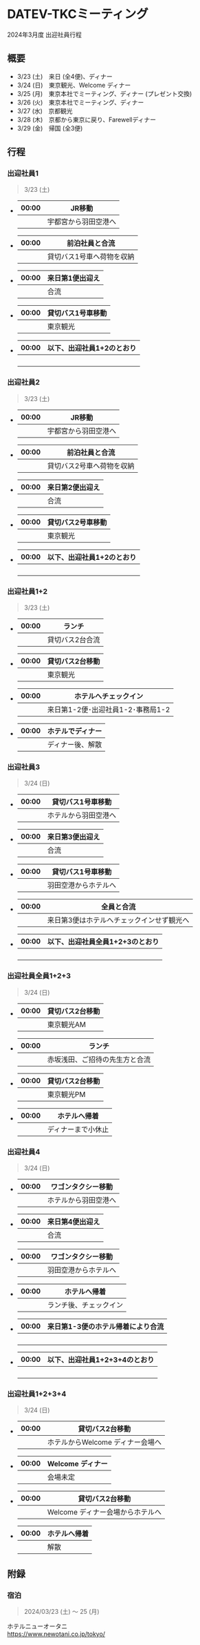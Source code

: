 # DATEV-TKCミーティング  

2024年3月度 出迎社員行程

## 概要

- 3/23 (土)　来日 (全4便)、ディナー
- 3/24 (日)　東京観光、Welcome ディナー
- 3/25 (月)　東京本社でミーティング、ディナー (プレゼント交換)
- 3/26 (火)　東京本社でミーティング、ディナー
- 3/27 (水)　京都観光
- 3/28 (木)　京都から東京に戻り、Farewellディナー
- 3/29 (金)　帰国 (全3便)

## 行程

### 出迎社員1

> 3/23 (土)

- |00:00|JR移動|
  |--:|--|
  ||宇都宮から羽田空港へ|

- |00:00|前泊社員と合流|
  |--:|--|
  ||貸切バス1号車へ荷物を収納|

- |00:00|来日第1便出迎え|
  |--:|--|
  ||合流|

- |00:00|貸切バス1号車移動|
  |--:|--|
  ||東京観光|

- |00:00|以下、出迎社員1+2のとおり|
  |--:|--|
  ||<br>|

### 出迎社員2

> 3/23 (土)

- |00:00|JR移動|
  |--:|--|
  ||宇都宮から羽田空港へ|

- |00:00|前泊社員と合流|
  |--:|--|
  ||貸切バス2号車へ荷物を収納|

- |00:00|来日第2便出迎え|
  |--:|--|
  ||合流|

- |00:00|貸切バス2号車移動|
  |--:|--|
  ||東京観光|

- |00:00|以下、出迎社員1+2のとおり|
  |--:|--|
  ||<br>|

### 出迎社員1+2

> 3/23 (土)

- |00:00|ランチ|
  |--:|--|
  ||貸切バス2台合流|

- |00:00|貸切バス2台移動|
  |--:|--|
  ||東京観光|

- |00:00|ホテルへチェックイン|
  |--:|--|
  ||来日第1-2便･出迎社員1-2･事務局1-2|

- |00:00|ホテルでディナー|
  |--:|--|
  ||ディナー後、解散|

### 出迎社員3

> 3/24 (日)

- |00:00|貸切バス1号車移動|
  |--:|--|
  ||ホテルから羽田空港へ|

- |00:00|来日第3便出迎え|
  |--:|--|
  ||合流|

- |00:00|貸切バス1号車移動|
  |--:|--|
  ||羽田空港からホテルへ|

- |00:00|全員と合流|
  |--:|--|
  ||来日第3便はホテルへチェックインせず観光へ|

- |00:00|以下、出迎社員全員1+2+3のとおり|
  |--:|--|
  ||<br>|

### 出迎社員全員1+2+3

> 3/24 (日)

- |00:00|貸切バス2台移動|
  |--:|--|
  ||東京観光AM|

- |00:00|ランチ|
  |--:|--|
  ||赤坂浅田、ご招待の先生方と合流|

- |00:00|貸切バス2台移動|
  |--:|--|
  ||東京観光PM|

- |00:00|ホテルへ帰着|
  |--:|--|
  ||ディナーまで小休止|

### 出迎社員4

> 3/24 (日)

- |00:00|ワゴンタクシー移動|
  |--:|--|
  ||ホテルから羽田空港へ|

- |00:00|来日第4便出迎え|
  |--:|--|
  ||合流|

- |00:00|ワゴンタクシー移動|
  |--:|--|
  ||羽田空港からホテルへ|

- |00:00|ホテルへ帰着|
  |--:|--|
  ||ランチ後、チェックイン|

- |00:00|来日第1-3便のホテル帰着により合流|
  |--:|--|
  ||<br>|

- |00:00|以下、出迎社員1+2+3+4のとおり|
  |--:|--|
  ||<br>|

### 出迎社員1+2+3+4

> 3/24 (日)

- |00:00|貸切バス2台移動|
  |--:|--|
  ||ホテルからWelcome ディナー会場へ|

- |00:00|Welcome ディナー|
  |--:|--|
  ||会場未定|

- |00:00|貸切バス2台移動|
  |--:|--|
  ||Welcome ディナー会場からホテルへ|

- |00:00|ホテルへ帰着|
  |--:|--|
  ||解散|

## 附録

### 宿泊

> 2024/03/23 (土) ～ 25 (月)

ホテルニューオータニ  
https://www.newotani.co.jp/tokyo/
